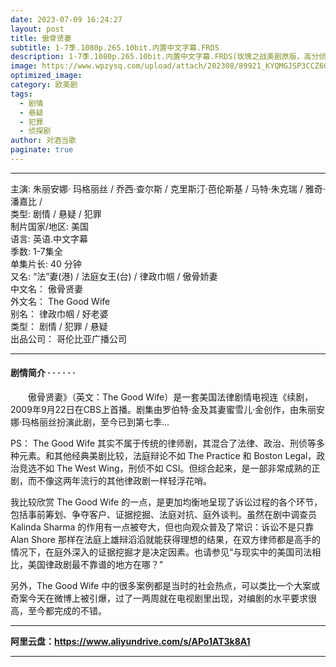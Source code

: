 ```yaml
---
date: 2023-07-09 16:24:27
layout: post
title: 傲骨贤妻
subtitle: 1-7季.1080p.265.10bit.内置中文字幕.FRDS
description: 1-7季.1080p.265.10bit.内置中文字幕.FRDS(玫瑰之战美剧原版，高分侦探美剧)。傲骨贤妻，是一套美国法律剧情电视连续剧，2009年9月22日在CBS上首播。剧集由罗伯特·金及其妻蜜雪儿·金创作，由朱丽安娜·玛格丽丝扮演此剧，至今已到第七季...
image: https://www.wpzysq.com/upload/attach/202308/89921_KYQMGJSP3CCZ6G6._webp
optimized_image: 
category: 欧美剧
tags:
  - 剧情
  - 悬疑
  - 犯罪
  - 侦探剧
author: 对酒当歌
paginate: true
---
```


---

主演: 朱丽安娜· 玛格丽丝 / 乔西·查尔斯 / 克里斯汀·芭伦斯基 / 马特·朱克瑞 / 雅奇·潘嘉比 /  
类型: 剧情 / 悬疑 / 犯罪  
制片国家/地区: 美国  
语言: 英语.中文字幕  
季数: 1-7集全  
单集片长: 40 分钟  
又名: “法”妻(港) / 法庭女王(台) / 律政巾帼 / 傲骨娇妻  
中文名： 傲骨贤妻  
外文名： The Good Wife  
别名： 律政巾帼 / 好老婆  
类型： 剧情 / 犯罪 / 悬疑  
出品公司： 哥伦比亚广播公司  

---

#### 剧情简介 · · · · · ·

　　傲骨贤妻》（英文：The Good Wife）是一套美国法律剧情电视连《续剧，2009年9月22日在CBS上首播。剧集由罗伯特·金及其妻蜜雪儿·金创作，由朱丽安娜·玛格丽丝扮演此剧，至今已到第七季…

PS：
The Good Wife 其实不属于传统的律师剧，其混合了法律、政治、刑侦等多种元素。和其他经典美剧比较，法庭辩论不如 The Practice 和 Boston Legal，政治竞选不如 The West Wing，刑侦不如 CSI。但综合起来，是一部非常成熟的正剧，而不像这两年流行的其他律政剧一样轻浮花哨。

我比较欣赏 The Good Wife 的一点，是更加均衡地呈现了诉讼过程的各个环节，包括事前筹划、争夺客户、证据挖掘、法庭对抗、庭外谈判。虽然在剧中调查员 Kalinda Sharma 的作用有一点被夸大，但也向观众普及了常识：诉讼不是只靠 Alan Shore 那样在法庭上雄辩滔滔就能获得理想的结果，在双方律师都是高手的情况下，在庭外深入的证据挖掘才是决定因素。也请参见“与现实中的美国司法相比，美国律政剧最不靠谱的地方在哪？”

另外，The Good Wife 中的很多案例都是当时的社会热点，可以类比一个大案或奇案今天在微博上被引爆，过了一两周就在电视剧里出现，对编剧的水平要求很高，至今都完成的不错。

---

**阿里云盘：<https://www.aliyundrive.com/s/APo1AT3k8A1>**

---

